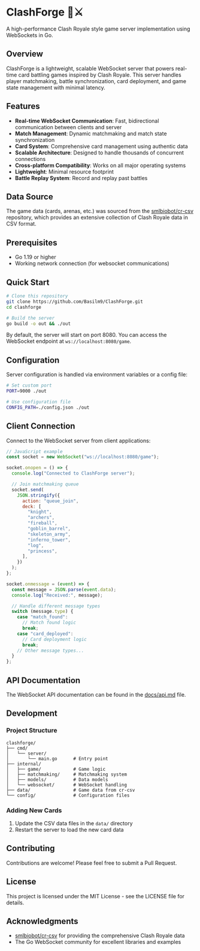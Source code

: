 # ClashForge 🏰⚔️

A high-performance Clash Royale style game server implementation using WebSockets in Go.

## Overview

ClashForge is a lightweight, scalable WebSocket server that powers real-time card battling games inspired by Clash Royale. This server handles player matchmaking, battle synchronization, card deployment, and game state management with minimal latency.

## Features

- **Real-time WebSocket Communication**: Fast, bidirectional communication between clients and server
- **Match Management**: Dynamic matchmaking and match state synchronization
- **Card System**: Comprehensive card management using authentic data
- **Scalable Architecture**: Designed to handle thousands of concurrent connections
- **Cross-platform Compatibility**: Works on all major operating systems
- **Lightweight**: Minimal resource footprint
- **Battle Replay System**: Record and replay past battles

## Data Source

The game data (cards, arenas, etc.) was sourced from the [smlbiobot/cr-csv](https://github.com/smlbiobot/cr-csv) repository, which provides an extensive collection of Clash Royale data in CSV format.

## Prerequisites

- Go 1.19 or higher
- Working network connection (for websocket communications)

## Quick Start

```bash
# Clone this repository
git clone https://github.com/Basilm9/ClashForge.git
cd clashforge

# Build the server
go build -o out && ./out
```

By default, the server will start on port 8080. You can access the WebSocket endpoint at `ws://localhost:8080/game`.

## Configuration

Server configuration is handled via environment variables or a config file:

```bash
# Set custom port
PORT=9000 ./out

# Use configuration file
CONFIG_PATH=./config.json ./out
```

## Client Connection

Connect to the WebSocket server from client applications:

```javascript
// JavaScript example
const socket = new WebSocket("ws://localhost:8080/game");

socket.onopen = () => {
  console.log("Connected to ClashForge server");

  // Join matchmaking queue
  socket.send(
    JSON.stringify({
      action: "queue_join",
      deck: [
        "knight",
        "archers",
        "fireball",
        "goblin_barrel",
        "skeleton_army",
        "inferno_tower",
        "log",
        "princess",
      ],
    })
  );
};

socket.onmessage = (event) => {
  const message = JSON.parse(event.data);
  console.log("Received:", message);

  // Handle different message types
  switch (message.type) {
    case "match_found":
      // Match found logic
      break;
    case "card_deployed":
      // Card deployment logic
      break;
    // Other message types...
  }
};
```

## API Documentation

The WebSocket API documentation can be found in the [docs/api.md](docs/api.md) file.

## Development

### Project Structure

```
clashforge/
├── cmd/
│   └── server/
│       └── main.go      # Entry point
├── internal/
│   ├── game/            # Game logic
│   ├── matchmaking/     # Matchmaking system
│   ├── models/          # Data models
│   └── websocket/       # WebSocket handling
├── data/                # Game data from cr-csv
└── config/              # Configuration files
```

### Adding New Cards

1. Update the CSV data files in the `data/` directory
2. Restart the server to load the new card data

## Contributing

Contributions are welcome! Please feel free to submit a Pull Request.

## License

This project is licensed under the MIT License - see the LICENSE file for details.

## Acknowledgments

- [smlbiobot/cr-csv](https://github.com/smlbiobot/cr-csv) for providing the comprehensive Clash Royale data
- The Go WebSocket community for excellent libraries and examples
